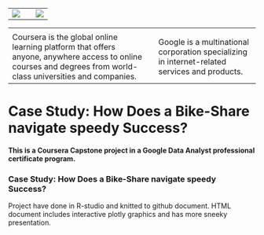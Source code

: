 |                                                               |     |                                                                                                                     |
|----------------|----------------------------------------|-----------------|
| ![](https://companieslogo.com/img/orig/COUR_BIG-e3284ace.png) |     | ![](https://upload.wikimedia.org/wikipedia/commons/thumb/2/2f/Google_2015_logo.svg/2560px-Google_2015_logo.svg.png) |

|                                                                                                                                                                |     |                                                                                               |
|-------------------------------------|--------------|---------------------|
|                                                                                                                                                                |     |                                                                                               |
| Coursera is the global online learning platform that offers anyone, anywhere access to online courses and degrees from world-class universities and companies. |     | Google is a multinational corporation specializing in internet-related services and products. |

# Case Study: How Does a Bike-Share navigate speedy Success?

#### This is a Coursera Capstone project in a Google Data Analyst professional certificate program.

### Case Study: How Does a Bike-Share navigate speedy Success?

Project have done in R-studio and knitted to github document. HTML document includes interactive plotly graphics and has more sneeky presentation.
